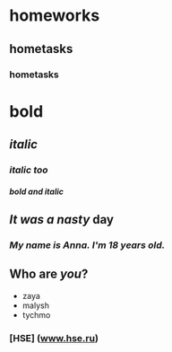 # homeworks
## hometasks
### hometasks
# **bold**
## *italic*
### _italic too_
#### ***bold and italic***
## _It was_ *a* ***nasty*** **day**
### ***My name is Anna.*** *I'm 18 years old.*
## **Who are _you_?**
- zaya 
- malysh 
- tychmo
### [HSE] (www.hse.ru)
